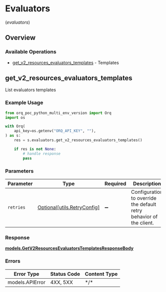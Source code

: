 # Evaluators
(*evaluators*)

## Overview

### Available Operations

* [get_v2_resources_evaluators_templates](#get_v2_resources_evaluators_templates) - Templates

## get_v2_resources_evaluators_templates

List evaluators templates

### Example Usage

```python
from orq_poc_python_multi_env_version import Orq
import os

with Orq(
    api_key=os.getenv("ORQ_API_KEY", ""),
) as s:
    res = s.evaluators.get_v2_resources_evaluators_templates()

    if res is not None:
        # handle response
        pass

```

### Parameters

| Parameter                                                           | Type                                                                | Required                                                            | Description                                                         |
| ------------------------------------------------------------------- | ------------------------------------------------------------------- | ------------------------------------------------------------------- | ------------------------------------------------------------------- |
| `retries`                                                           | [Optional[utils.RetryConfig]](../../models/utils/retryconfig.md)    | :heavy_minus_sign:                                                  | Configuration to override the default retry behavior of the client. |

### Response

**[models.GetV2ResourcesEvaluatorsTemplatesResponseBody](../../models/getv2resourcesevaluatorstemplatesresponsebody.md)**

### Errors

| Error Type      | Status Code     | Content Type    |
| --------------- | --------------- | --------------- |
| models.APIError | 4XX, 5XX        | \*/\*           |
